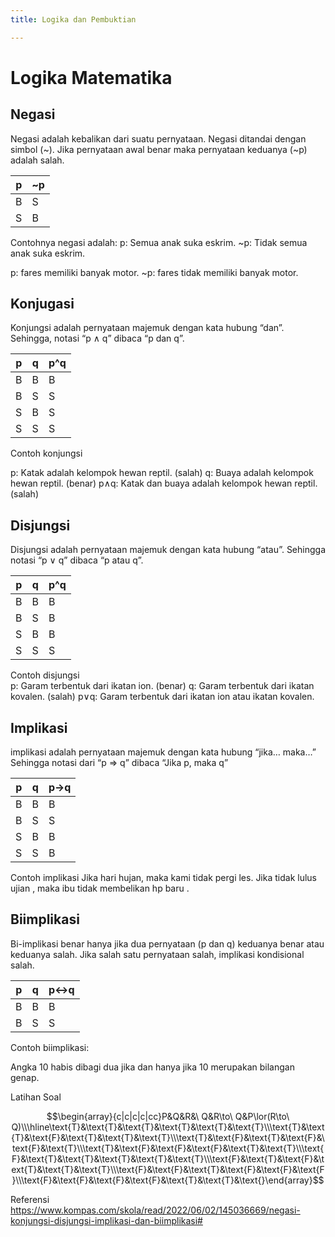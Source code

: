 ```yaml
---
title: Logika dan Pembuktian

---
```


# Logika Matematika

## Negasi
Negasi adalah kebalikan dari suatu pernyataan. Negasi ditandai dengan simbol (~). Jika pernyataan awal benar maka pernyataan keduanya (~p) adalah salah.



| p | ~p |
| -------- | -------- | 
| B  |  S|   
| S  |  B|

Contohnya negasi adalah:
p: Semua anak suka eskrim.
~p: Tidak semua anak suka eskrim.

p: fares memiliki banyak motor. 
~p: fares tidak memiliki banyak motor.




## Konjugasi
Konjungsi adalah pernyataan majemuk dengan kata hubung “dan”. Sehingga, notasi “p ∧ q” dibaca “p dan q”.


| p | q | p^q |
| -------- | -------- | -------- |
| B   | B     | B  |
|B    | S     | S  |
|S    | B     | S  |
|S    | S     | S  |

Contoh konjungsi

p: Katak adalah kelompok hewan reptil. (salah) 
q: Buaya adalah kelompok hewan reptil. (benar) 
p∧q: Katak dan buaya adalah kelompok hewan reptil. (salah)

## Disjungsi


Disjungsi adalah pernyataan majemuk dengan kata hubung “atau”. Sehingga notasi “p ∨ q” dibaca “p atau q”.



| p| q | p^q |
| -------- | -------- | -------- |
| B    | B    | B   |
| B    | S    | B   |
| S    | B    | B   |
| S    | S    |S    |

Contoh disjungsi  
p: Garam terbentuk dari ikatan ion. (benar) 
q: Garam terbentuk dari ikatan kovalen. (salah) 
p∨q: Garam terbentuk dari ikatan ion atau ikatan kovalen.


## Implikasi 
implikasi adalah pernyataan majemuk dengan kata hubung “jika… maka…” Sehingga notasi dari “p ⇒ q” dibaca “Jika p, maka q” 



| p | q| p→q |
| -------- | -------- | -------- |
| B   | B   | B  |
| B   | S   | S  |
| S   | B   | B  |
| S   | S   | B  |

Contoh implikasi 
Jika hari hujan, maka kami tidak pergi les. 
Jika tidak lulus ujian , maka ibu tidak membelikan hp baru . 




## Biimplikasi

Bi-implikasi  benar hanya  jika dua pernyataan (p dan q) keduanya benar atau keduanya salah. Jika salah satu pernyataan salah, implikasi kondisional salah.


| p| q | p↔q |
| -------- | -------- | -------- |
| B    | B   | B     |
| B    |S  | S|

Contoh biimplikasi: 

Angka 10 habis dibagi dua jika dan hanya jika 10 merupakan bilangan genap. 


Latihan Soal 

$$\begin{array}{c|c|c|c|cc}P&Q&R&\ Q&R\to\ Q&P\lor(R\to\ Q)\\\hline\text{Т}&\text{Т}&\text{Т}&\text{T}&\text{T}&\text{T}\\\text{Т}&\text{Т}&\text{F}&\text{T}&\text{T}&\text{T}\\\text{T}&\text{F}&\text{T}&\text{F}&\text{F}&\text{T}\\\text{T}&\text{F}&\text{F}&\text{F}&\text{T}&\text{T}\\\text{F}&\text{T}&\text{T}&\text{T}&\text{T}&\text{T}\\\text{F}&\text{T}&\text{F}&\text{T}&\text{T}&\text{T}\\\text{F}&\text{F}&\text{T}&\text{F}&\text{F}&\text{F}\\\text{F}&\text{F}&\text{F}&\text{F}&\text{T}&\text{T}&\text{}\end{array}$$


Referensi 
https://www.kompas.com/skola/read/2022/06/02/145036669/negasi-konjungsi-disjungsi-implikasi-dan-biimplikasi#